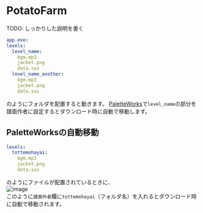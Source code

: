 # PotatoFarm
TODO: しっかりした説明を書く
```yml
app.exe:
levels:
  level_name:
    bgm.mp3
    jacket.png
    data.sus
  level_name_another:
    bgm.mp3
    jacket.png
    data.sus
```
のようにフォルダを配置すると動きます。
[PaletteWorks](https://paletteworks.mkpo.li)で`level_name`の部分を譜面作者に設定するとダウンロード時に自動で移動します。

## PaletteWorksの自動移動
```yml
levels:
  tottemohayai:
    bgm.mp3
    jacket.png
    data.sus
```
のようにファイルが配置されているときに、  
![image](https://user-images.githubusercontent.com/59691627/152070495-c9c691e7-5a86-4da7-a62f-3a6f67066000.png)   
このように`譜面作者`欄に`tottemohayai`（フォルダ名）を入れるとダウンロード時に自動で移動されます。
